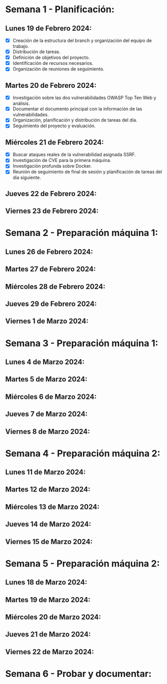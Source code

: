 # Semana 1 - Planificación:


## Lunes 19 de Febrero 2024:

- [X] Creación de la estructura del branch y organización del equipo de trabajo.
- [X] Distribución de tareas.
- [X] Definición de objetivos del proyecto.
- [X] Identificación de recursos necesarios.
- [X] Organización de reuniones de seguimiento.

## Martes 20 de Febrero 2024:

- [X] Investigación sobre las dos vulnerabilidades OWASP Top Ten Web y análisis.
- [X] Documentar el documento principal con la información de las vulnerabilidades.
- [X] Organización, planificación y distribución de tareas del día.
- [X] Seguimiento del proyecto y evaluación.

## Miércoles 21 de Febrero 2024:

- [X] Buscar ataques reales de la vulnerabilidad asignada SSRF.
- [X] Investigación de CVE para la primera máquina.
- [X] Investigación profunda sobre Docker.
- [X] Reunión de seguimiento de final de sesión y planificación de tareas del día siguiente.

## Jueves 22 de Febrero 2024:


## Viernes 23 de Febrero 2024:




# Semana 2 - Preparación máquina 1:


## Lunes 26 de Febrero 2024:



## Martes 27 de Febrero 2024:



## Miércoles 28 de Febrero 2024:



## Jueves 29 de Febrero 2024:



## Viernes 1 de Marzo 2024:




# Semana 3 - Preparación máquina 1:


## Lunes 4 de Marzo 2024:



## Martes 5 de Marzo 2024:



## Miércoles 6 de Marzo 2024:



## Jueves 7 de Marzo 2024:



## Viernes 8 de Marzo 2024:




# Semana 4 - Preparación máquina 2:


## Lunes 11 de Marzo 2024:



## Martes 12 de Marzo 2024:



## Miércoles 13 de Marzo 2024:



## Jueves 14 de Marzo 2024:



## Viernes 15 de Marzo 2024:



# Semana 5 - Preparación máquina 2:


## Lunes 18 de Marzo 2024:



## Martes 19 de Marzo 2024:



## Miércoles 20 de Marzo 2024:



## Jueves 21 de Marzo 2024:



## Viernes 22 de Marzo 2024:



# Semana 6 - Probar y documentar:




